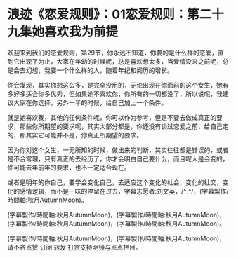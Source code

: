 # 浪迹《恋爱规则》：01恋爱规则：第二十九集她喜欢我为前提

欢迎来到我们的恋爱规则，第29节，你永远不知道，你要的是什么样的恋爱，直到它出现了为止，大家在年幼的时候呢，总是喜欢想太多，当爱情没来之前呢，总是会去幻想，我要一个什么样的人，随着年纪和阅历的增长。

你会发现，其实你想这么多，是完全没用的，无论出现在你面前的这个女生，她有多好多适合你多优秀，但如果她不喜欢你，你所有的一切都没了，所以说呢，我建议大家在你选择，另外一半的时候，给自己加上一个条件。

就是她喜欢我，其他的任何条件呢，你可以作为参考，但是不要去做成真正的要求，那些你所期望的要求呢，其实大部分都是，你还没有谈过恋爱之前，给自己定的，那其实它可能并不是，你真正所期望的要求。

因为你对这个女生，一无所知的时候，做出来的判断，其实往往都是错误的，或者是不合常理，只有真正的去经历了，你才会明白自己要什么，而且呢人是会变的，你可能去年前年的要求，也不一定适合现在。

或者是明年的你自己，要学会变化自己，去适应这个变化的社会，变化的社交，变化的感情逻辑，而不是一味的停留在过去，字幕志愿者:刘文英，/^_^/，(字幕製作/時間軸:秋月AutumnMoon)。

(字幕製作/時間軸:秋月AutumnMoon)，(字幕製作/時間軸:秋月AutumnMoon)，(字幕製作/時間軸:秋月AutumnMoon)，(字幕製作/時間軸:秋月AutumnMoon)。

(字幕製作/時間軸:秋月AutumnMoon)，(字幕製作/時間軸:秋月AutumnMoon)，请不吝点赞 订阅 转发 打赏支持明镜与点点栏目。

